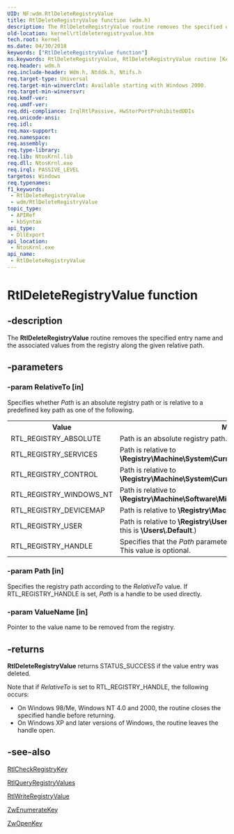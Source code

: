 ```yaml
---
UID: NF:wdm.RtlDeleteRegistryValue
title: RtlDeleteRegistryValue function (wdm.h)
description: The RtlDeleteRegistryValue routine removes the specified entry name and the associated values from the registry along the given relative path.
old-location: kernel\rtldeleteregistryvalue.htm
tech.root: kernel
ms.date: 04/30/2018
keywords: ["RtlDeleteRegistryValue function"]
ms.keywords: RtlDeleteRegistryValue, RtlDeleteRegistryValue routine [Kernel-Mode Driver Architecture], k109_ad2e98c7-7787-49b2-b2af-1782d7f64e0d.xml, kernel.rtldeleteregistryvalue, wdm/RtlDeleteRegistryValue
req.header: wdm.h
req.include-header: Wdm.h, Ntddk.h, Ntifs.h
req.target-type: Universal
req.target-min-winverclnt: Available starting with Windows 2000.
req.target-min-winversvr: 
req.kmdf-ver: 
req.umdf-ver: 
req.ddi-compliance: IrqlRtlPassive, HwStorPortProhibitedDDIs
req.unicode-ansi: 
req.idl: 
req.max-support: 
req.namespace: 
req.assembly: 
req.type-library: 
req.lib: NtosKrnl.lib
req.dll: NtosKrnl.exe
req.irql: PASSIVE_LEVEL
targetos: Windows
req.typenames: 
f1_keywords:
 - RtlDeleteRegistryValue
 - wdm/RtlDeleteRegistryValue
topic_type:
 - APIRef
 - kbSyntax
api_type:
 - DllExport
api_location:
 - NtosKrnl.exe
api_name:
 - RtlDeleteRegistryValue
---
```


# RtlDeleteRegistryValue function


## -description

The <b>RtlDeleteRegistryValue</b> routine removes the specified entry name and the associated values from the registry along the given relative path.

## -parameters

### -param RelativeTo [in]


Specifies whether <i>Path</i> is an absolute registry path or is relative to a predefined key path as one of the following.

<table>
<tr>
<th>Value</th>
<th>Meaning</th>
</tr>
<tr>
<td>
RTL_REGISTRY_ABSOLUTE

</td>
<td>
Path is an absolute registry path.

</td>
</tr>
<tr>
<td>
RTL_REGISTRY_SERVICES

</td>
<td>
Path is relative to <b>\Registry\Machine\System\CurrentControlSet\Services</b>.

</td>
</tr>
<tr>
<td>
RTL_REGISTRY_CONTROL

</td>
<td>
Path is relative to <b>\Registry\Machine\System\CurrentControlSet\Control</b>.

</td>
</tr>
<tr>
<td>
RTL_REGISTRY_WINDOWS_NT

</td>
<td>
Path is relative to <b>\Registry\Machine\Software\Microsoft\Windows NT\CurrentVersion</b>.

</td>
</tr>
<tr>
<td>
RTL_REGISTRY_DEVICEMAP

</td>
<td>
Path is relative to <b>\Registry\Machine\Hardware\DeviceMap</b>.

</td>
</tr>
<tr>
<td>
RTL_REGISTRY_USER

</td>
<td>
Path is relative to <b>\Registry\User\CurrentUser</b>. (For a system process, this is <b>\Users\.Default</b>.)

</td>
</tr>
<tr>
<td>
RTL_REGISTRY_HANDLE

</td>
<td>
Specifies that the <i>Path</i> parameter is actually a registry handle to use. This value is optional.

</td>
</tr>
</table>

### -param Path [in]


Specifies the registry path according to the <i>RelativeTo</i> value. If RTL_REGISTRY_HANDLE is set, <i>Path</i> is a handle to be used directly.

### -param ValueName [in]


Pointer to the value name to be removed from the registry.

## -returns

<b>RtlDeleteRegistryValue</b> returns STATUS_SUCCESS if the value entry was deleted.

Note that if <i>RelativeTo</i> is set to RTL_REGISTRY_HANDLE, the following occurs:

<ul>
<li>
On Windows 98/Me, Windows NT 4.0 and 2000, the routine closes the specified handle before returning.

</li>
<li>
On Windows XP and later versions of Windows, the routine leaves the handle open.

</li>
</ul>

## -see-also

<a href="/windows-hardware/drivers/ddi/wdm/nf-wdm-rtlcheckregistrykey">RtlCheckRegistryKey</a>



<a href="/windows-hardware/drivers/ddi/wdm/nf-wdm-rtlqueryregistryvalues">RtlQueryRegistryValues</a>



<a href="/windows-hardware/drivers/ddi/wdm/nf-wdm-rtlwriteregistryvalue">RtlWriteRegistryValue</a>



<a href="/windows-hardware/drivers/ddi/wdm/nf-wdm-zwenumeratekey">ZwEnumerateKey</a>



<a href="/windows-hardware/drivers/ddi/wdm/nf-wdm-zwopenkey">ZwOpenKey</a>
